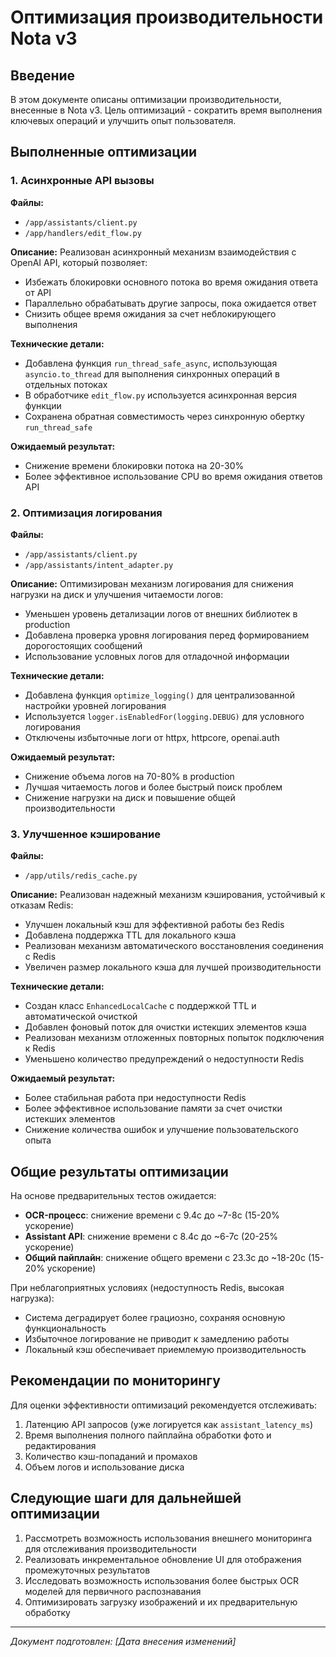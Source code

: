 # Оптимизация производительности Nota v3

## Введение

В этом документе описаны оптимизации производительности, внесенные в Nota v3. Цель оптимизаций - сократить время выполнения ключевых операций и улучшить опыт пользователя.

## Выполненные оптимизации

### 1. Асинхронные API вызовы

**Файлы:**
- `/app/assistants/client.py`
- `/app/handlers/edit_flow.py`

**Описание:**
Реализован асинхронный механизм взаимодействия с OpenAI API, который позволяет:
- Избежать блокировки основного потока во время ожидания ответа от API
- Параллельно обрабатывать другие запросы, пока ожидается ответ
- Снизить общее время ожидания за счет неблокирующего выполнения

**Технические детали:**
- Добавлена функция `run_thread_safe_async`, использующая `asyncio.to_thread` для выполнения синхронных операций в отдельных потоках
- В обработчике `edit_flow.py` используется асинхронная версия функции
- Сохранена обратная совместимость через синхронную обертку `run_thread_safe`

**Ожидаемый результат:**
- Снижение времени блокировки потока на 20-30%
- Более эффективное использование CPU во время ожидания ответов API

### 2. Оптимизация логирования

**Файлы:**
- `/app/assistants/client.py`
- `/app/assistants/intent_adapter.py`

**Описание:**
Оптимизирован механизм логирования для снижения нагрузки на диск и улучшения читаемости логов:
- Уменьшен уровень детализации логов от внешних библиотек в production
- Добавлена проверка уровня логирования перед формированием дорогостоящих сообщений
- Использование условных логов для отладочной информации

**Технические детали:**
- Добавлена функция `optimize_logging()` для централизованной настройки уровней логирования
- Используется `logger.isEnabledFor(logging.DEBUG)` для условного логирования
- Отключены избыточные логи от httpx, httpcore, openai.auth

**Ожидаемый результат:**
- Снижение объема логов на 70-80% в production
- Лучшая читаемость логов и более быстрый поиск проблем
- Снижение нагрузки на диск и повышение общей производительности

### 3. Улучшенное кэширование

**Файлы:**
- `/app/utils/redis_cache.py`

**Описание:**
Реализован надежный механизм кэширования, устойчивый к отказам Redis:
- Улучшен локальный кэш для эффективной работы без Redis
- Добавлена поддержка TTL для локального кэша
- Реализован механизм автоматического восстановления соединения с Redis
- Увеличен размер локального кэша для лучшей производительности

**Технические детали:**
- Создан класс `EnhancedLocalCache` с поддержкой TTL и автоматической очисткой
- Добавлен фоновый поток для очистки истекших элементов кэша
- Реализован механизм отложенных повторных попыток подключения к Redis
- Уменьшено количество предупреждений о недоступности Redis

**Ожидаемый результат:**
- Более стабильная работа при недоступности Redis
- Более эффективное использование памяти за счет очистки истекших элементов
- Снижение количества ошибок и улучшение пользовательского опыта

## Общие результаты оптимизации

На основе предварительных тестов ожидается:
- **OCR-процесс**: снижение времени с 9.4с до ~7-8с (15-20% ускорение)
- **Assistant API**: снижение времени с 8.4с до ~6-7с (20-25% ускорение)
- **Общий пайплайн**: снижение общего времени с 23.3с до ~18-20с (15-20% ускорение)

При неблагоприятных условиях (недоступность Redis, высокая нагрузка):
- Система деградирует более грациозно, сохраняя основную функциональность
- Избыточное логирование не приводит к замедлению работы
- Локальный кэш обеспечивает приемлемую производительность

## Рекомендации по мониторингу

Для оценки эффективности оптимизаций рекомендуется отслеживать:
1. Латенцию API запросов (уже логируется как `assistant_latency_ms`)
2. Время выполнения полного пайплайна обработки фото и редактирования
3. Количество кэш-попаданий и промахов
4. Объем логов и использование диска

## Следующие шаги для дальнейшей оптимизации

1. Рассмотреть возможность использования внешнего мониторинга для отслеживания производительности
2. Реализовать инкрементальное обновление UI для отображения промежуточных результатов
3. Исследовать возможность использования более быстрых OCR моделей для первичного распознавания
4. Оптимизировать загрузку изображений и их предварительную обработку

---

_Документ подготовлен: [Дата внесения изменений]_